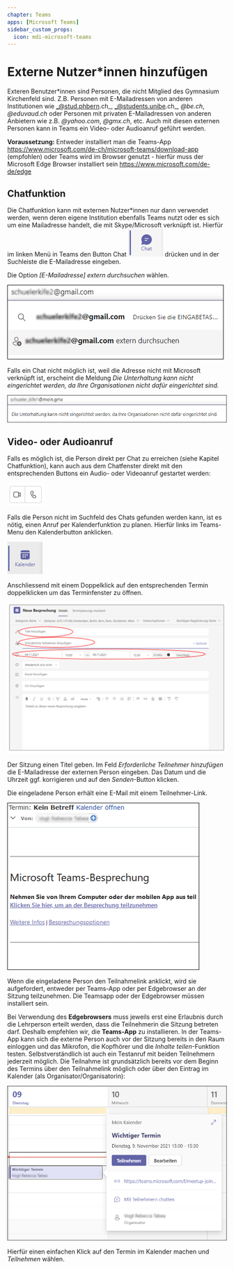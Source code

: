 ```yaml
---
chapter: Teams
apps: [Microsoft Teams]
sidebar_custom_props:
  icon: mdi-microsoft-teams
---
```


# Externe Nutzer*innen hinzufügen



Exteren Benutzer*innen sind Personen, die nicht Mitglied des Gymnasium Kirchenfeld sind. Z.B. Personen mit E-Mailadressen von anderen Institutionen wie _@stud.phbern.ch_, _@students.unibe.ch_, _@be.ch_, _@eduvaud.ch_ oder Personen mit privaten E-Mailadressen von anderen Anbietern wie z.B. _@yahoo.com_, _@gmx.ch_, etc. Auch mit diesen externen Personen kann in Teams ein Video- oder Audioanruf geführt werden. 

**Voraussetzung:** 
Entweder installiert man die Teams-App https://www.microsoft.com/de-ch/microsoft-teams/download-app (empfohlen) 
oder 
Teams wird im Browser genutzt - hierfür muss der Microsoft Edge Browser installiert sein https://www.microsoft.com/de-de/edge

## Chatfunktion 

Die Chatfunktion kann mit externen Nutzer*innen nur dann verwendet werden, wenn deren eigene Institution ebenfalls Teams nutzt oder es sich um eine Mailadresse handelt, die mit Skype/Microsoft verknüpft ist.
Hierfür im linken Menü in Teams den Button Chat ![](./images/teams-extern05.png) drücken und in der Suchleiste die E-Mailadresse eingeben. 

Die Option _[E-Mailadresse] extern durchsuchen_ wählen.

![nach E-Mailadresse einer externen Person suchen](./images/teams-extern01.png)

Falls ein Chat nicht möglich ist, weil die Adresse nicht mit Microsoft verknüpft ist, erscheint die Meldung _Die Unterhaltung kann nicht eingerichtet werden, da Ihre Organisationen nicht dafür eingerichtet sind._

![](./images/teams-extern02.png)

## Video- oder Audioanruf
Falls es möglich ist, die Person direkt per Chat zu erreichen (siehe Kapitel Chatfunktion), kann auch aus dem Chatfenster direkt mit den entsprechenden Buttons ein Audio- oder Videoanruf gestartet werden:

![](./images/teams-extern03.png)

Falls die Person nicht im Suchfeld des Chats gefunden werden kann, ist es nötig, einen Anruf per Kalenderfunktion zu planen. Hierfür links im Teams-Menu den Kalenderbutton anklicken.

![](./images/teams-extern04.png)

Anschliessend mit einem Doppelklick auf den entsprechenden Termin doppelklicken um das Terminfenster zu öffnen.

![](./images/teams-extern07.png)

Der Sitzung einen Titel geben. Im Feld _Erforderliche Teilnehmer hinzufügen_ die E-Mailadresse der externen Person eingeben. Das Datum und die Uhrzeit ggf. korrigieren und auf den _Senden_-Button klicken. 

Die eingeladene Person erhält eine E-Mail mit einem Teilnehmer-Link.

![](./images/teams-extern08.png)

Wenn die eingeladene Person den Teilnahmelink anklickt, wird sie aufgefordert, entweder per Teams-App oder per Edgebrowser an der Sitzung teilzunehmen. Die Teamsapp oder der Edgebrowser müssen installiert sein. 

Bei Verwendung des **Edgebrowsers** muss jeweils erst eine Erlaubnis durch die Lehrperson erteilt werden, dass die Teilnehmerin die Sitzung betreten darf. Deshalb empfehlen wir, die **Teams-App** zu installieren. In der Teams-App kann sich die externe Person auch vor der Sitzung bereits in den Raum einloggen und das Mikrofon, die Kopfhörer und die _Inhalte teilen_-Funktion testen. Selbstverständlich ist auch ein Testanruf mit beiden Teilnehmern jederzeit möglich. Die Teilnahme ist grundsätzlich bereits vor dem Beginn des Termins über den Teilnahmelink möglich oder über den Eintrag im Kalender (als Organisator/Organisatorin):

![](./images/teams-extern09.png)

Hierfür einen einfachen Klick auf den Termin im Kalender machen und _Teilnehmen_ wählen.